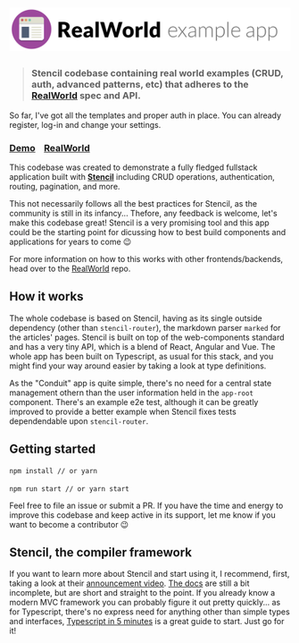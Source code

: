 # ![RealWorld Example App](logo.png)

> ### Stencil codebase containing real world examples (CRUD, auth, advanced patterns, etc) that adheres to the [RealWorld](https://github.com/gothinkster/realworld) spec and API.

So far, I've got all the templates and proper auth in place. You can already register, log-in and change your settings.

### [Demo](https://stencil-realworld.netlify.com)&nbsp;&nbsp;&nbsp;&nbsp;[RealWorld](https://github.com/gothinkster/realworld)

This codebase was created to demonstrate a fully fledged fullstack application built with **[Stencil](https://stenciljs.com/)** including CRUD operations, authentication, routing, pagination, and more.

This not necessarily follows all the best practices for Stencil, as the community is still in its infancy... Thefore, any feedback is welcome, let's make this codebase great! Stencil is a very promising tool and this app could be the starting point for dicussing how to best build components and applications for years to come 😉

For more information on how to this works with other frontends/backends, head over to the [RealWorld](https://github.com/gothinkster/realworld) repo.

## How it works

The whole codebase is based on Stencil, having as its single outside dependency (other than `stencil-router`), the markdown parser `marked` for the articles' pages. Stencil is built on top of the web-components standard and has a very tiny API, which is a blend of React, Angular and Vue. The whole app has been built on Typescript, as usual for this stack, and you might find your way around easier by taking a look at type definitions.

As the "Conduit" app is quite simple, there's no need for a central state management othern than the user information held in the `app-root` component. There's an example e2e test, although it can be greatly improved to provide a better example when Stencil fixes tests dependendable upon `stencil-router`.

## Getting started

```
npm install // or yarn

npm run start // or yarn start
```

Feel free to file an issue or submit a PR. If you have the time and energy to improve this codebase and keep active in its support, let me know if you want to become a contributor 😉

## Stencil, the compiler framework

If you want to learn more about Stencil and start using it, I recommend, first, taking a look at their [announcement video](https://www.youtube.com/watch?v=UfD-k7aHkQE). [The docs](https://stenciljs.com/) are still a bit incomplete, but are short and straight to the point. If you already know a modern MVC framework you can probably figure it out pretty quickly... as for Typescript, there's no express need for anything other than simple types and interfaces, [Typescript in 5 minutes](https://www.typescriptlang.org/docs/handbook/typescript-in-5-minutes.html) is a great guide to start. Just go for it!
